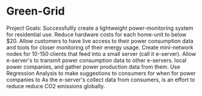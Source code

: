# Green-Grid
Project Goals:
Successfullly create a lightweight power-monitoring system for residential use.
Reduce hardware costs for each home-unit to below $20.
Allow customers to have live access to their power consumption data and tools for closer monitoring of their energy usage.
Create mini-network nodes for 10-150 clients that feed into a small server (call it e-server).
Allow e-server's to transmit power consumption data to other e-servers. local power companies, and gather power production data from them.
Use Regression Analysis to make suggestions to consumers for when for power companies to As the e-server's collect data from consumers, 
is an effort to reduce reduce CO2 emissions globally. 

